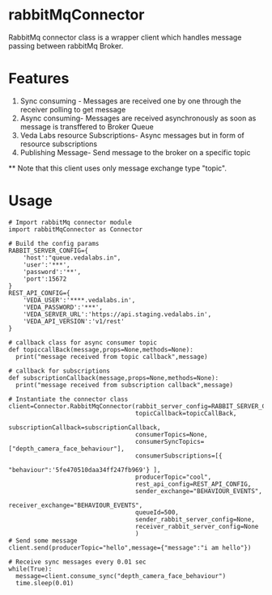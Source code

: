 # rabbitMqConnector

RabbitMq connector class is a wrapper client which handles message passing between rabbitMq Broker.

# Features
1. Sync consuming - Messages are received one by one through the receiver polling to get message<br>
2. Async consuming- Messages are received asynchronously as soon as message is transffered to Broker Queue<br>
3. Veda Labs resource Subscriptions- Async messages but in form of resource subscriptions<br>
4. Publishing Message- Send message to the broker on a specific topic<br>

** Note that this client uses only message exchange type "topic".<br>

# Usage
```
# Import rabbitMq connector module
import rabbitMqConnector as Connector

# Build the config params
RABBIT_SERVER_CONFIG={
    'host':"queue.vedalabs.in",
    'user':'***',
    'password':'**',
    'port':15672
}
REST_API_CONFIG={
    'VEDA_USER':'****.vedalabs.in',
    'VEDA_PASSWORD':'***',
    'VEDA_SERVER_URL':'https://api.staging.vedalabs.in',
    'VEDA_API_VERSION':'v1/rest'
}

# callback class for async consumer topic
def topiccallBack(message,props=None,methods=None):
  print("message received from topic callback",message)

# callback for subscriptions
def subscriptionCallback(message,props=None,methods=None):
  print("message received from subscription callback",message)
    
# Instantiate the connector class
client=Connector.RabbitMqConnector(rabbit_server_config=RABBIT_SERVER_CONFIG,
                                   topicCallback=topicCallBack,
                                   subscriptionCallback=subscriptionCallback,
                                   consumerTopics=None,
                                   consumerSyncTopics=["depth_camera_face_behaviour"],
                                   consumerSubscriptions=[{
                                        "behaviour":'5fe470510daa34ff247fb969'} ],
                                   producerTopic="cool",
                                   rest_api_config=REST_API_CONFIG,
                                   sender_exchange="BEHAVIOUR_EVENTS",
                                   receiver_exchange="BEHAVIOUR_EVENTS",
                                   queueId=500,
                                   sender_rabbit_server_config=None,
                                   receiver_rabbit_server_config=None
                                   )
# Send some message
client.send(producerTopic="hello",message={"message":"i am hello"})

# Receive sync messages every 0.01 sec
while(True):
  message=client.consume_sync("depth_camera_face_behaviour")
  time.sleep(0.01)

```
